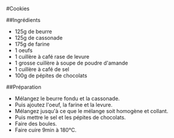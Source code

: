 #Cookies

##Ingrédients

  - 125g de beurre
  - 125g de cassonade
  - 175g de farine
  - 1 oeufs
  - 1 cuillère à café rase de levure
  - 1 grosse cuillère à soupe de poudre d'amande
  - 1 cuillère à café de sel
  - 100g de pépites de chocolats
  
##Préparation

  - Mélangez le beurre fondu et la cassonade.
  - Puis ajoutez l'oeuf, la farine et la levure.
  - Mélangez jusqu'à ce que le mélange soit homogène et collant.
  - Puis mettre le sel et les pépites de chocolats.
  - Faire des boules.
  - Faire cuire 9min à 180°C.
